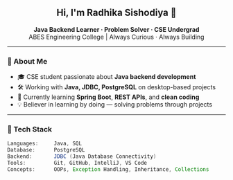 <h2 align="center">Hi, I'm Radhika Sishodiya 👋</h2>

<p align="center">
  <strong>Java Backend Learner · Problem Solver · CSE Undergrad</strong><br>
  ABES Engineering College | Always Curious · Always Building
</p>

---

### 🚀 About Me

- 🎓 CSE student passionate about **Java backend development**
- 🛠️ Working with **Java, JDBC, PostgreSQL** on desktop-based projects
- 🌱 Currently learning **Spring Boot**, **REST APIs**, and **clean coding**
- 💡 Believer in learning by doing — solving problems through projects

---

### 🧠 Tech Stack

```java
Languages:     Java, SQL
Database:      PostgreSQL
Backend:       JDBC (Java Database Connectivity)
Tools:         Git, GitHub, IntelliJ, VS Code
Concepts:      OOPs, Exception Handling, Inheritance, Collections


